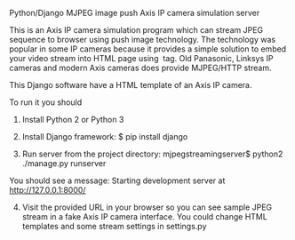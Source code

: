 Python/Django MJPEG image push Axis IP camera simulation server

This is an Axis IP camera simulation program which can stream JPEG sequence to browser using push image technology.
The technology was popular in some IP cameras because it provides a simple solution to embed your video stream into HTML page using <img /> tag.
Old Panasonic, Linksys IP cameras and modern Axis cameras does provide MJPEG/HTTP stream.

This Django software have a HTML template of an Axis IP camera.

To run it you should

1. Install Python 2 or Python 3
2. Install Django framework: 
$ pip install django

3. Run server from the project directory:
mjpegstreamingserver$ python2 ./manage.py runserver

You should see a message:
Starting development server at http://127.0.0.1:8000/

4. Visit the provided URL in your browser so you can see sample JPEG stream in a fake Axis IP camera interface.
You could change HTML templates and some stream settings in settings.py
